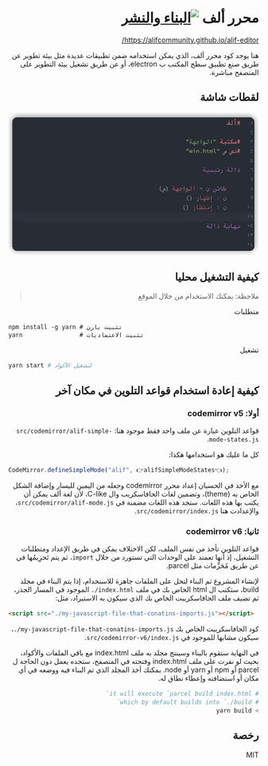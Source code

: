 <div dir=rtl>

# محرر ألف [![البناء والنشر](https://github.com/alifcommunity/alif-editor/actions/workflows/build-and-deploy.yml/badge.svg)](https://github.com/alifcommunity/alif-editor/actions/workflows/build-and-deploy.yml)

https://alifcommunity.github.io/alif-editor/

هنا يوجد كود محرر ألف، الذي يمكن استخدامه ضمن تطبيقات عديدة مثل بيئة تطوير عن طريق صنع تطبيق سطح المكتب ب electron، أو عن طريق تشغيل بيئة التطوير على المتصفح مباشرة.

## لقطات شاشة

<div align=center>

![screenshot](./screenshot.png)

</div>

## كيفية التشغيل محليا

> ملاحظة: يمكنك الاستخدام من خلال الموقع

متطلبات

<div dir=ltr>

```
npm install -g yarn	# تثبيت يارن
yarn                # تثبيت الاعتماديات
```

<div dir=rtl>

تشغيل

<div dir=ltr>

```bash
yarn start # لتشغيل الأكواد
```

<div dir=rtl>

## كيفية إعادة استخدام قواعد التلوين في مكان آخر

### أولا: codemirror v5

قواعد التلوين عبارة عن ملف واحد فقط موجود هنا: <span dir=ltr><code>src/codemirror/alif-simple-mode-states.js</code></span>.

كل ما عليك هو استخدامها هكذا:

  
<div dir=ltr>
  
```js
CodeMirror.defineSimpleMode("alif", 👉alifSimpleModeStates👈);
```
  
</div>

مع الأخذ في الحسبان إعداد محرر codemirror وجعله من اليمين لليسار وإضافة الشكل الخاص به (theme)، وتضمين لغات الجافاسكريب وال C-like، لأن لغة ألف يمكن أن يكتب بها هذه اللغات. ستجد هذه اللغات مضمنة في <span dir=ltr><code>src/codemirror/alif-mode.js</code></span>، والإعدادت هنا <span dir=ltr><code>src/codemirror/index.js</code></span>.

### ثانيا: codemirror v6

قواعد التلوين تأخذ من نفس الملف، لكن الاختلاف يمكن في طريق الإعداد ومتطلبات التشغيل، إذ أنها تعمتد على الوحدات التي تستورد من خلال <span dir=ltr><code>import</code></span>، ثم يتم تَحزِيمُها في عن طريق مُحَزِّمات مثل parcel.

لإنشاء المشروع ثم البناء لتحل على الملفات جاهزة للاستخدام، إذا يتم البناء في مجلد build، ستكتب ال html الخاص بك في ملف <span dir=ltr><code>./index.html</code></span> الموجود في المسار الجذر، ثم تضيف ملف الجافاسكريبت الخاص بك الذي سيكون به الاستيراد، مثل:

<div dir=ltr>

```html
<script src="./my-javascript-file-that-conatins-imports.js"></script>
```

</div>

كود الجافاسكريبت الخاص بك <span dir=ltr><code>./my-javascript-file-that-conatins-imports.js</code></span>، سيكون مشابها للموجود في <span dir=ltr><code>src/codemirror-v6/index.js</code></span>.

في النهاية ستقوم بالبناء وسينتج مجلد به ملف index.html مع باقي الملفات والأكواد، بحيث لو نقرت على ملف index.html وفتحته في المتصفح، ستجده يعمل دون الحاجة ل parcel أو npm أو yarn أو node. يمكنك أخذ المجلد الذي تم البناء فيه ووضعه في أي مكان أو استضافته وإعطاء نطاق له.

<div dir=rtl>

```bash
# it will execute `parcel build index.html`
# which by default builds into `./build`
> yarn build
```

</div>
  
## رخصة

MIT
